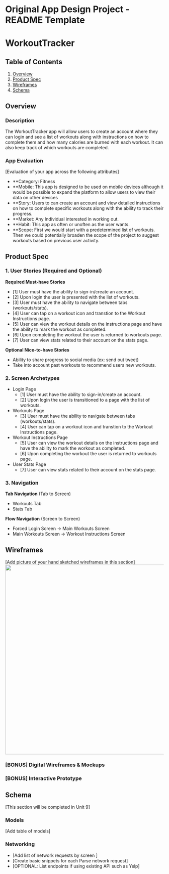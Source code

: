 Original App Design Project - README Template
===

# WorkoutTracker

## Table of Contents
1. [Overview](#Overview)
1. [Product Spec](#Product-Spec)
1. [Wireframes](#Wireframes)
2. [Schema](#Schema)

## Overview
### Description
The WorkoutTracker app will allow users to create an account where they can login and see a list of workouts along with instructions on how to complete them and how many calories are burned with each workout. It can also keep track of which workouts are completed.

### App Evaluation
[Evaluation of your app across the following attributes]
- **Category: Fitness
- **Mobile: This app is designed to be used on mobile devices although it would be possible to expand the platform to allow users to view their data on other devices
- **Story: Users to can create an account and view detailed instructions on how to complete specific workouts along with the ability to track their progress.
- **Market: Any Individual interested in working out.
- **Habit: This app as often or unoften as the user wants.
- **Scope: First we would start with a predetermined list of workouts. Then we could potentially broaden the scope of the project to suggest workouts based on previous user activity.

## Product Spec

### 1. User Stories (Required and Optional)

**Required Must-have Stories**

* [1] User must have the ability to sign-in/create an account.
* [2] Upon login the user is presented with the list of workouts.
* [3] User must have the ability to navigate between tabs (workouts/stats).
* [4] User can tap on a workout icon and transtion to the Workout Instructions page.
* [5] User can view the workout details on the instructions page and have the ability to mark the workout as completed.
* [6] Upon completing the workout the user is returned to workouts page.
* [7] User can view stats related to their account on the stats page.

**Optional Nice-to-have Stories**

* Ability to share progress to social media (ex: send out tweet)
* Take into account past workouts to recommend users new workouts.

### 2. Screen Archetypes

* Login Page
   * [1] User must have the ability to sign-in/create an account.
   * [2] Upon login the user is transitioned to a page with the list of workouts.
* Workouts Page
   * [3] User must have the ability to navigate between tabs (workouts/stats).
   * [4] User can tap on a workout icon and transtion to the Workout Instructions page.
* Workout Instructions Page
  * [5] User can view the workout details on the instructions page and have the ability to mark the workout as completed.
  * [6] Upon completing the workout the user is returned to workouts page.
* User Stats Page
  * [7] User can view stats related to their account on the stats page.

### 3. Navigation

**Tab Navigation** (Tab to Screen)

* Workouts Tab
* Stats Tab

**Flow Navigation** (Screen to Screen)

* Forced Login Screen -> Main Workouts Screen
* Main Workouts Screen -> Workout Instructions Screen

## Wireframes
[Add picture of your hand sketched wireframes in this section]
<img src="YOUR_WIREFRAME_IMAGE_URL" width=600>

### [BONUS] Digital Wireframes & Mockups

### [BONUS] Interactive Prototype

## Schema 
[This section will be completed in Unit 9]
### Models
[Add table of models]
### Networking
- [Add list of network requests by screen ]
- [Create basic snippets for each Parse network request]
- [OPTIONAL: List endpoints if using existing API such as Yelp]
